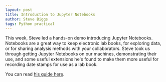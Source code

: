 ```yaml
---
layout: post
title: Introduction to Jupyter Notebooks
author: Steve Biggs
tags: Python practical
---
```


This week, Steve led a hands-on demo introducing Jupyter
Notebooks. Notebooks are a great way to keep electronic lab books, for
exploring data, or for sharing analysis methods with your
collaborators. Steve took us through getting Jupyter Notebooks on our
machines, demonstrating their use, and some useful extensions he's
found to make them more useful for recording date stamps for use as a
lab book.

You can read [his guide here][demo].

[demo]: http://www-users.york.ac.uk/~snb519/coding-club-jupyter/jupyter-notebooks.html
